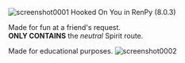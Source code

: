 ![screenshot0001](https://github.com/EstebanH/Hooked-On-You-RenPy/assets/46468491/a1a01297-f0c0-4ddc-b191-d22b775ae928)
Hooked On You in RenPy (8.0.3)

Made for fun at a friend's request.\
**ONLY CONTAINS** the *neutral* Spirit route.

Made for educational purposes.
![screenshot0002](https://github.com/EstebanH/Hooked-On-You-RenPy/assets/46468491/e79ad367-de2c-4c3e-a9e0-2b91bafbcb45)
